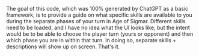 The goal of this code, which was 100% generated by ChatGPT as a basic framework, is to provide a guide on what specific skills are available to you during the separate phases of your turn in Age of Sigmar. Different skills need to be loaded, and I have no idea what the UI looks like, but the intent would be to be able to choose the player turn (yours or opponent) and then which phase you are in within that turn. In doing so, separate skills + descriptions will show up on screen. That's it. 
